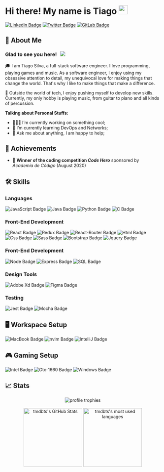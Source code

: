 # Hi there! My name is Tiago <img src="https://media.giphy.com/media/hvRJCLFzcasrR4ia7z/giphy.gif" width="29px">

[![Linkedin Badge](https://img.shields.io/badge/-LinkedIn-0e76a8?style=flat-square&logo=Linkedin&logoColor=white)](https://linkedin.com/in/tmdbts)
[![Twitter Badge](https://img.shields.io/badge/-Twitter-00acee?style=flat-square&logo=Twitter&logoColor=white)](https://twitter.com/tmdbts)
[![GitLab Badge](https://img.shields.io/badge/-GitLab-fcA121?style=flat-square&logo=GitLab&logoColor=white)](https://gitlab.com/tmdbts)

## 🚀 About Me

<!-- ### Glad to see you here! &nbsp; ![](https://visitor-badge.glitch.me/badge?page_id=tmdbts.tmdbts) -->

### Glad to see you here! &nbsp; ![](https://api.visitorbadge.io/api/visitors?path=https%3A%2F%2Fgithub.com%2Ftmdbts%2F&countColor=%23263759&labelStyle=lower)

🎓 I am Tiago Silva, a full-stack software engineer. I love programming, playing games and music. As a software engineer, I enjoy using my obsessive attention to detail, my unequivocal love for making things that change the world. That's why I like to make things that make a difference.

🎸 Outside the world of tech, I enjoy pushing myself to develop new skills. Currently, my only hobby is playing music, from guitar to piano and all kinds of percussion.

**Talking about Personal Stuffs:**

-   👨🏻‍💻 I’m currently working on something cool;
-   🚀 I’m currently learning DevOps and Networks;
-   💬 Ask me about anything, I am happy to help;

## 🏅 Achievements

-   🥇 **Winner of the coding competition _Code Hero_** sponsored by _Academia de Código_ (August 2020)

## 🛠️ Skills

### Languages

![JavaScript Badge](https://img.shields.io/badge/JavaScript-323330?style=for-the-badge&logo=javascript&logoColor=F7DF1E)
![Java Badge](https://img.shields.io/badge/Java-007396?style=for-the-badge&logo=Java&logoColor=white)
![Python Badge](https://img.shields.io/badge/Python-3776AB?style=for-the-badge&logo=Python&logoColor=white)
![C Badge](https://img.shields.io/badge/C++-00599C?style=for-the-badge&logo=CPlusPlus&logoColor=white)

### Front-End Development

![React Badge](https://img.shields.io/badge/React-20232A?style=for-the-badge&logo=react&logoColor=61DAFB)
![Redux Badge](https://img.shields.io/badge/Redux-593D88?style=for-the-badge&logo=redux&logoColor=white)
![React-Router Badge](https://img.shields.io/badge/React_Router-CA4245?style=for-the-badge&logo=react-router&logoColor=white)
![Html Badge](https://img.shields.io/badge/HTML5-E34F26?style=for-the-badge&logo=html5&logoColor=white)
![Css Badge](https://img.shields.io/badge/CSS3-1572B6?style=for-the-badge&logo=css3&logoColor=white)
![Sass Badge](https://img.shields.io/badge/SASS-CC6699?style=for-the-badge&logo=sass&logoColor=white)
![Bootstrap Badge](https://img.shields.io/badge/Bootstrap-563D7C?style=for-the-badge&logo=bootstrap&logoColor=white)
![Jquery Badge](https://img.shields.io/badge/jQuery-0769AD?style=for-the-badge&logo=jquery&logoColor=white)

### Front-End Development

![Node Badge](https://img.shields.io/badge/Node-339933?style=for-the-badge&logo=node.js&logoColor=white)
![Express Badge](https://img.shields.io/badge/Express-20232A?style=for-the-badge&logo=express&logoColor=61DAFB)
![SQL Badge](https://img.shields.io/badge/MySQL-4479A1?style=for-the-badge&logo=mysql&logoColor=white)

### Design Tools

![Adobe Xd Badge](https://img.shields.io/badge/adobe_xd-470137?style=for-the-badge&logo=adobe-xd&logoColor=white)
![Figma Badge](https://img.shields.io/badge/figma-000000?style=for-the-badge&logo=figma&logoColor=white)

### Testing

![Jest Badge](https://img.shields.io/badge/Jest-C21325?style=for-the-badge&logo=jest&logoColor=white)
![Mocha Badge](https://img.shields.io/badge/Mocha-8D6748?style=for-the-badge&logo=mocha&logoColor=white)

## 🖥️ Workspace Setup

![MacBook Badge](https://img.shields.io/badge/MacBook_Pro-000000?style=for-the-badge&logo=apple&logoColor=white)
![nvim Badge](https://img.shields.io/badge/neovim-badge?style=for-the-badge&logo=neovim&color=%23000000)
![IntelliJ Badge](https://img.shields.io/badge/IntelliJ-323330?style=for-the-badge&logo=intellij-idea&logoColor=white)

## 🎮 Gaming Setup

![Intel Badge](https://img.shields.io/badge/Intel-Core_i5_6th-0071C5?style=for-the-badge&logo=intel&logoColor=white)
![Gtx-1660 Badge](https://img.shields.io/badge/NVIDIA-GTX_1660-76B900?style=for-the-badge&logo=nvidia&logoColor=white)
![Windows Badge](https://img.shields.io/badge/Windows_10-0078D6?style=for-the-badge&logo=windows&logoColor=white)

## 📈 Stats

<div align="center">
    <img src="https://github-profile-trophy.vercel.app/?username=tmdbts&row=1&column=6&margin-h=8&theme=darkhub&count_private=true&margin-w=15&no-frame=true" alt="profile trophies" />
    <br />
    <br />
    <img height="190em" src="https://github-readme-stats.vercel.app/api?username=tmdbts&show_icons=true&hide_border=true&theme=github_dark&count_private=true" alt="tmdbts's GitHub Stats">
    <img height="190em" src="https://github-readme-stats.vercel.app/api/top-langs/?username=tmdbts&show_icons=true&hide_border=true&layout=compact&langs_count=8&theme=github_dark&count_private=true" alt="tmdbts's most used languages"/>
</div>
